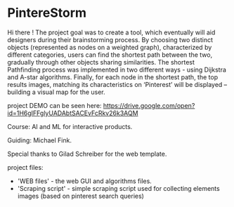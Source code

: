 # PintereStorm
Hi there !
The project goal was to create a tool, which eventually will aid designers during their brainstorming process. By choosing two distinct objects (represented as nodes on a weighted graph), characterized by different categories, users can find the shortest path between the two, gradually through other objects sharing similarities. The shortest Pathfinding process was implemented in two different ways - using Dijkstra and A-star algorithms. Finally, for each node in the shortest path, the top results images, matching its characteristics on ‘Pinterest’ will be displayed – building a visual map for the user.  

project DEMO can be seen here:
https://drive.google.com/open?id=1H6gIFFglyUADAbtSACEvFcRkv26k3AQM


Course: AI and ML for interactive products.

Guiding: Michael Fink.

Special thanks to Gilad Schreiber for the web template.




project files:
- 'WEB files' - the web GUI and algorithms files.
- 'Scraping script' - simple scraping script used for collecting elements images (based on pinterest search queries) 

